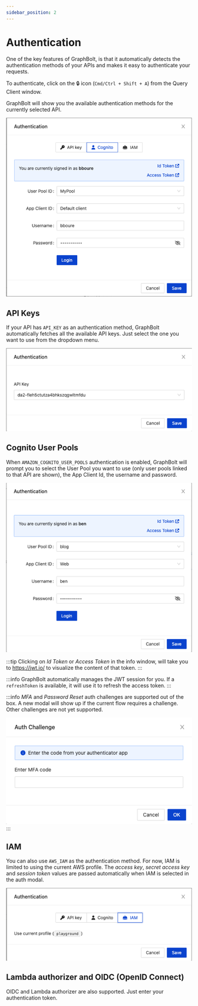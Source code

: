 ```yaml
---
sidebar_position: 2
---
```


# Authentication

One of the key features of GraphBolt, is that it automatically detects the authentication methods of your APIs and makes it easy to authenticate your requests.

To authenticate, click on the 🔒 icon (`Cmd/Ctrl + Shift + A`) from the Query Client window.

GraphBolt will show you the available authentication methods for the currently selected API.

![Authentication](img/authentication.png)

## API Keys

If your API has `API_KEY` as an authentication method, GraphBolt automatically fetches all the available API keys. Just select the one you want to use from the dropdown menu.

![API keys](img/api-keys.png)

## Cognito User Pools

When `AMAZON_COGNITO_USER_POOLS` authentication is enabled, GraphBolt will prompt you to select the User Pool you want to use (only user pools linked to that API are shown), the App Client Id, the username and password.

![Cognito User Pools](img/cognito-user-pools.png)

:::tip
Clicking on _Id Token_ or _Access Token_ in the info window, will take you to https://jwt.io/ to visualize the content of that token.
:::

:::info
GraphBolt automatically manages the JWT session for you. If a `refreshToken` is available, it will use it to refresh the access token. 
:::

:::info
_MFA_ and _Password Reset_ auth challenges are supported out of the box. A new modal will show up if the current flow requires a challenge. Other challenges are not yet supported.

![Cognito auth challenge](img/auth-challenge.png)
:::

## IAM

You can also use `AWS_IAM` as the authentication method. For now, IAM is limited to using the current AWS profile. The _access key_, _secret access key_ and _session token_ values are passed automatically when IAM is selected in the auth modal.

![IAM authentication](img/iam.png)

## Lambda authorizer and OIDC (OpenID Connect)

OIDC and Lambda authorizer are also supported. Just enter your authentication token.
